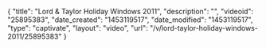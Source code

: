 {
    "title": "Lord & Taylor Holiday Windows 2011",
    "description": "",
    "videoid": "25895383",
    "date_created": "1453119517",
    "date_modified": "1453119517",
    "type": "captivate",
    "layout": "video",
    "url": "\/v\/lord-taylor-holiday-windows-2011\/25895383"
}